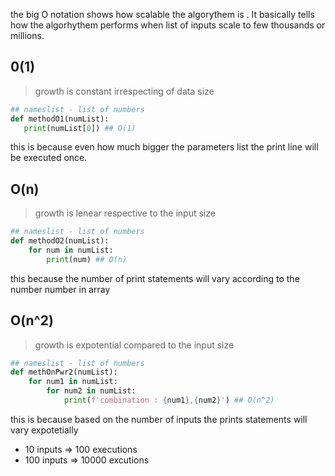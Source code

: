 the big O notation shows how scalable the algorythem is . It basically tells how the algorhythem performs when list of inputs scale to few thousands or millions.

## 0(1)
> growth is constant irrespecting of data size 

 ```py
## nameslist - list of numbers 
def methodO1(numList):
    print(numList[0]) ## O(1)
```

this is because even how much bigger the parameters list the print line will be executed once. 

## O(n)
> growth is lenear respective to the input size

```py
## nameslist - list of numbers
def methodO2(numList):
    for num in numList:
        print(num) ## O(n)
```
 this because the number of print statements will vary according to the number number in array

 ## O(n^2)
> growth is expotential compared to the input size 

```py
## nameslist - list of numbers
def methOnPwr2(numList):
    for num1 in numList:
        for num2 in numList:
            print(f'combination : {num1},{num2}') ## O(n^2)
```

this is because based on the number of inputs the prints statements will vary expotetially
 - 10 inputs => 100 executions
 - 100 inputs => 10000 excutions
